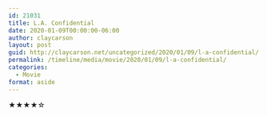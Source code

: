 ```yaml
---
id: 21031
title: L.A. Confidential
date: 2020-01-09T00:00:00-06:00
author: claycarson
layout: post
guid: http://claycarson.net/uncategorized/2020/01/09/l-a-confidential/
permalink: /timeline/media/movie/2020/01/09/l-a-confidential/
categories:
  - Movie
format: aside
---
```

<div class="media-details"></div>

<div class="media-creator"></div>

<div class="media-rating">★★★★☆</div>